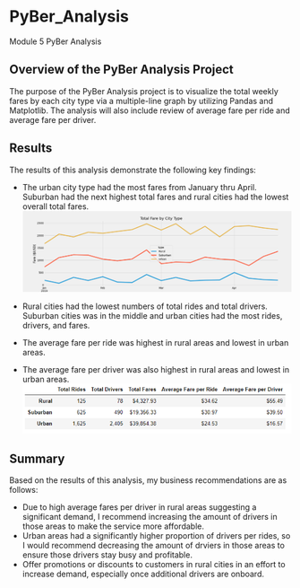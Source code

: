 # PyBer_Analysis
Module 5 PyBer Analysis

## Overview of the PyBer Analysis Project
The purpose of the PyBer Analysis project is to visualize the total weekly fares by each city type via a multiple-line graph by utilizing Pandas and Matplotlib. The analysis will also include review of average fare per ride and average fare per driver. 

## Results
The results of this analysis demonstrate the following key findings: 

- The urban city type had the most fares from January thru April. Suburban had the next highest total fares and rural cities had the lowest overall total fares. 
![](Analysis/PyBer_fare_summary.png)

- Rural cities had the lowest numbers of total rides and total drivers. Suburban cities was in the middle and urban cities had the most rides, drivers, and fares. 
- The average fare per ride was highest in rural areas and lowest in urban areas. 
- The average fare per driver was also highest in rural areas and lowest in urban areas. 
![](Analysis/dataframe_summary.png)


## Summary 
Based on the results of this analysis, my business recommendations are as follows: 
- Due to high average fares per driver in rural areas suggesting a significant demand, I recommend increasing the amount of drivers in those areas to make the service more affordable. 
- Urban areas had a significantly higher proportion of drivers per rides, so I would recommend decreasing the amount of drviers in those areas to ensure those drivers stay busy and profitable.
- Offer promotions or discounts to customers in rural cities in an effort to increase demand, especially once additional drivers are onboard.

